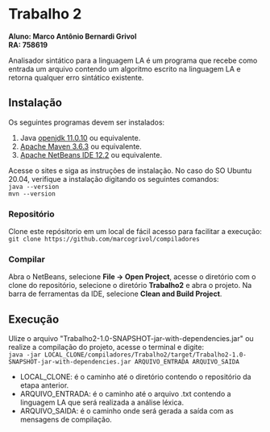 # Trabalho 2
**Aluno: Marco Antônio Bernardi Grivol**\
**RA: 758619**

Analisador sintático para a linguagem LA é um programa que recebe como entrada um arquivo contendo um algoritmo escrito na linguagem LA e retorna qualquer erro sintático existente.

## Instalação
Os seguintes programas devem ser instalados:
1. Java [openjdk 11.0.10](https://openjdk.java.net/) ou equivalente.
2. [Apache Maven 3.6.3](https://maven.apache.org/) ou equivalente.
3. [Apache NetBeans IDE 12.2](https://netbeans.apache.org/) ou equivalente.

Acesse o sites e siga as instruções de instalação. No caso do SO Ubuntu 20.04, verifique a instalação digitando os seguintes comandos:\
``
java --version
``\
``
mvn --version
``
### Repositório
Clone este repósitorio em um local de fácil acesso para facilitar a execução: ``git clone https://github.com/marcogrivol/compiladores``

### Compilar
Abra o NetBeans, selecione **File → Open Project**, acesse o diretório com o clone do repositório, selecione o diretório **Trabalho2** e abra o projeto.
Na barra de ferramentas da IDE, selecione **Clean and Build Project**.

## Execução
Ulize o arquivo "Trabalho2-1.0-SNAPSHOT-jar-with-dependencies.jar" ou realize a compilação do projeto, acesse o terminal e digite: \
``java -jar LOCAL_CLONE/compiladores/Trabalho2/target/Trabalho2-1.0-SNAPSHOT-jar-with-dependencies.jar ARQUIVO_ENTRADA ARQUIVO_SAIDA``
* LOCAL_CLONE: é o caminho até o diretório contendo o repositório da etapa anterior.
* ARQUIVO_ENTRADA: é o caminho até o arquivo .txt contendo a linguagem LA que será realizada a análise léxica.
* ARQUIVO_SAIDA: é o caminho onde será gerada a saída com as mensagens de compilação.
